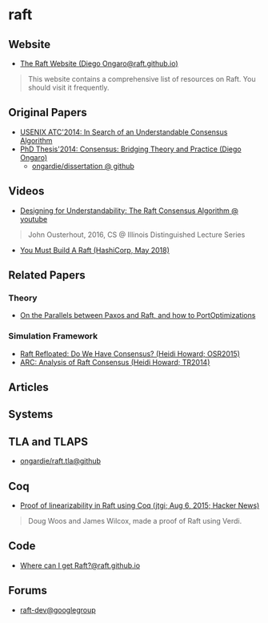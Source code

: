 # raft

## Website
- [The Raft Website (Diego Ongaro@raft.github.io)](https://raft.github.io/)
> This website contains a comprehensive list of resources on Raft.
  You should visit it frequently.

## Original Papers
- [USENIX ATC'2014: In Search of an Understandable Consensus Algorithm](https://dl.acm.org/citation.cfm?id=2643666)
- [PhD Thesis'2014: Consensus: Bridging Theory and Practice (Diego Ongaro)](https://web.stanford.edu/~ouster/cgi-bin/papers/OngaroPhD.pdf)
  - [ongardie/dissertation @ github](https://github.com/ongardie/dissertation)

## Videos
- [Designing for Understandability: The Raft Consensus Algorithm @ youtube](https://youtu.be/vYp4LYbnnW8)

> John Ousterhout, 2016, CS @ Illinois Distinguished Lecture Series

- [You Must Build A Raft (HashiCorp, May 2018)]()

## Related Papers
### Theory
- [On the Parallels between Paxos and Raft, and how to PortOptimizations](https://ipads.se.sjtu.edu.cn/_media/publications/wang_podc19.pdf)

### Simulation Framework
- [Raft Refloated: Do We Have Consensus? (Heidi Howard; OSR2015)](https://www.cl.cam.ac.uk/~ms705/pub/papers/2015-osr-raft.pdf)
- [ARC: Analysis of Raft Consensus (Heidi Howard; TR2014)](https://www.cl.cam.ac.uk/techreports/UCAM-CL-TR-857.html)

## Articles

## Systems

## TLA and TLAPS
- [ongardie/raft.tla@github](https://github.com/ongardie/raft.tla/blob/master/raft.tla)

## Coq
- [Proof of linearizability in Raft using Coq (jtgi; Aug 6, 2015; Hacker News)](https://news.ycombinator.com/item?id=10017549)
> Doug Woos and James Wilcox, made a proof of Raft using Verdi.

## Code
- [Where can I get Raft?@raft.github.io](https://raft.github.io/#implementations)

## Forums
- [raft-dev@googlegroup](https://groups.google.com/forum/#!forum/raft-dev)